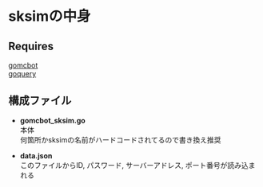 # **sksimの中身**

## Requires
[gomcbot](https://github.com/Tnze/gomcbot)  
[goquery](https://github.com/PuerkitoBio/goquery)

## 構成ファイル
 - **gomcbot_sksim.go**  
   本体  
   何箇所かsksimの名前がハードコードされてるので書き換え推奨  

 - **data.json**  
   このファイルからID, パスワード, サーバーアドレス, ポート番号が読み込まれる
 
